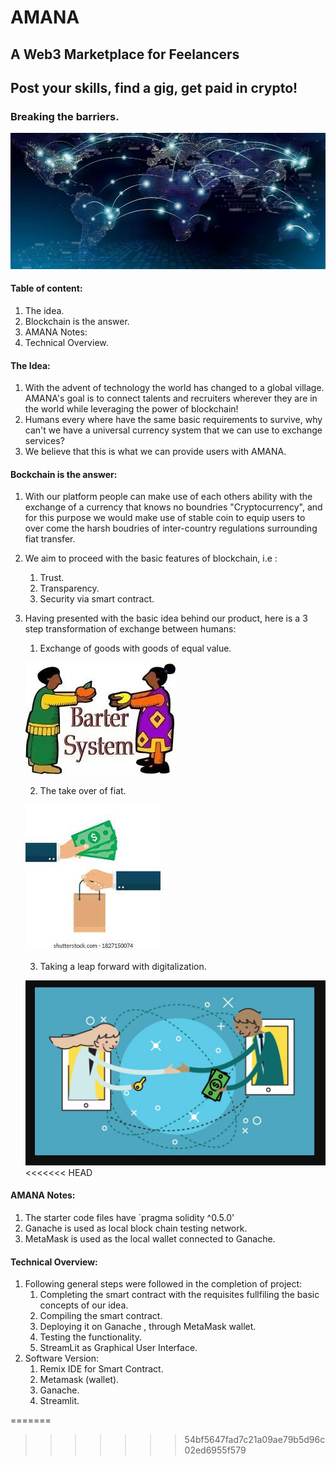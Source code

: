 # AMANA
## A Web3 Marketplace for Feelancers
## Post your skills, find a gig, get paid in crypto!


### Breaking the barriers.
![AMANA](globe.jpg)

#### Table of content:
1. The idea.
2. Blockchain is the answer.
3. AMANA Notes:
4. Technical Overview.
#### The Idea:    
1. With the advent of technology the world has changed to a global village. AMANA's goal is to connect talents and recruiters wherever they are in the world while leveraging the power of blockchain!
2. Humans every where have the same basic requirements to survive, why can't we have a universal currency system that we can use to exchange services?
3. We believe that this is what we can provide users with AMANA.
#### Bockchain is the answer:
1. With our platform people can make use of each others ability with the exchange of a currency that knows no boundries "Cryptocurrency", and for this purpose we would make use of stable coin to equip users to over come the harsh boudries of inter-country regulations surrounding fiat transfer.
2. We aim to proceed with the basic features of blockchain, i.e : 
    1. Trust.
    2. Transparency.
    3. Security via smart contract.
3. Having presented with the basic idea behind our product, here is a 3 step transformation of exchange between humans:
    1. Exchange of goods with goods of equal value.
    
    
    ![Exhcange of goods](step1.jpg)
    
    2. The take over of fiat.
    
    
    ![Fiat Rule](step2.jpg)
    
    3. Taking a leap forward with digitalization.
    
    
    ![Tokenomics](step3.jpg)
<<<<<<< HEAD
#### AMANA Notes:
1. The starter code files have `pragma solidity ^0.5.0'
2. Ganache is used as local block chain testing network.
3. MetaMask is used as the local wallet connected to Ganache.
#### Technical Overview:
1. Following general steps were followed in the completion of project:
    1. Completing the smart contract with the requisites fullfiling the basic concepts of our idea.
    2. Compiling the smart contract.
    3. Deploying it on Ganache , through MetaMask wallet.
    4. Testing the functionality.
    5. StreamLit as Graphical User Interface.
2. Software Version:
    1. Remix IDE for Smart Contract.
    2. Metamask (wallet).
    3. Ganache.
    4. Streamlit.
    
    
=======
    
>>>>>>> 54bf5647fad7c21a09ae79b5d96c02ed6955f579
